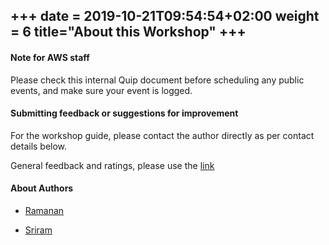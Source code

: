 +++
date = 2019-10-21T09:54:54+02:00
weight = 6
title="About this Workshop"
+++
----------------

#### Note for AWS staff

Please check this internal Quip document before scheduling any public events, and make sure your event is logged.

#### Submitting feedback or suggestions for improvement

For the workshop guide, please contact the author directly as per contact details below.

General feedback and ratings, please use the [link](https://amazonmr.au1.qualtrics.com/jfe/form/SV_0dfrnubGKXavgR7)

#### About Authors

- [Ramanan](https://www.linkedin.com/in/ramanankannan/)

- [Sriram](https://www.linkedin.com/in/sriram-sundararajan-2a929a4/)


